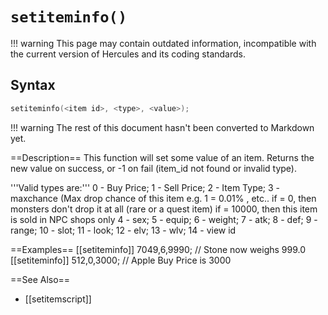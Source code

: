 # `setiteminfo()`

!!! warning
	This page may contain outdated information, incompatible with the current version of Hercules and its coding standards.

## Syntax

```c
setiteminfo(<item id>, <type>, <value>);
```

!!! warning
	The rest of this document hasn't been converted to Markdown yet.

==Description==
This function will set some value of an item.
Returns the new value on success, or -1 on fail (item_id not found or 
invalid type).

'''Valid types are:'''
     0 - Buy Price; 
     1 - Sell Price; 
     2 - Item Type;
     3 - maxchance (Max drop chance of this item e.g. 1 = 0.01% , etc..
         if = 0, then monsters don't drop it at all (rare or a quest item)
         if = 10000, then this item is sold in NPC shops only
     4 - sex; 
     5 - equip; 
     6 - weight; 
     7 - atk; 
     8 - def; 
     9 - range;
     10 - slot; 
     11 - look; 
     12 - elv; 
     13 - wlv; 
     14 - view id

==Examples==
    [[setiteminfo]] 7049,6,9990; // Stone now weighs 999.0
    [[setiteminfo]] 512,0,3000; // Apple Buy Price is 3000

==See Also==
* [[setitemscript]]
